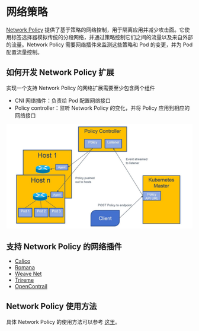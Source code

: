 # 网络策略

[Network Policy](../concepts/objects/network-policy.md) 提供了基于策略的网络控制，用于隔离应用并减少攻击面。它使用标签选择器模拟传统的分段网络，并通过策略控制它们之间的流量以及来自外部的流量。Network Policy 需要网络插件来监测这些策略和 Pod 的变更，并为 Pod 配置流量控制。

## 如何开发 Network Policy 扩展

实现一个支持 Network Policy 的网络扩展需要至少包含两个组件

* CNI 网络插件：负责给 Pod 配置网络接口
* Policy controller：监听 Network Policy 的变化，并将 Policy 应用到相应的网络接口

![](../.gitbook/assets/policy-controller%20%281%29.jpg)

## 支持 Network Policy 的网络插件

* [Calico](https://www.projectcalico.org/)
* [Romana](https://github.com/romana/romana)
* [Weave Net](https://www.weave.works/)
* [Trireme](https://github.com/aporeto-inc/trireme-kubernetes)
* [OpenContrail](http://www.opencontrail.org/)

## Network Policy 使用方法

具体 Network Policy 的使用方法可以参考 [这里](../concepts/objects/network-policy.md)。

